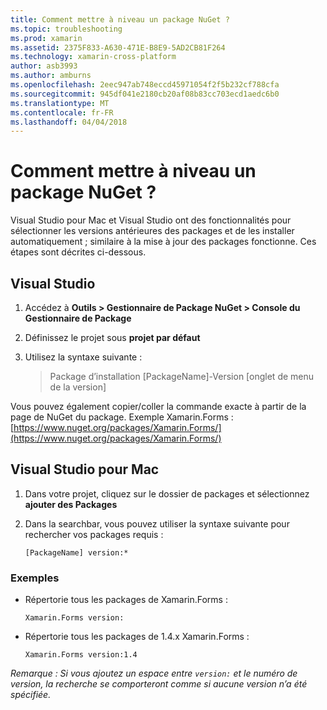 ```yaml
---
title: Comment mettre à niveau un package NuGet ?
ms.topic: troubleshooting
ms.prod: xamarin
ms.assetid: 2375F833-A630-471E-B8E9-5AD2CB81F264
ms.technology: xamarin-cross-platform
author: asb3993
ms.author: amburns
ms.openlocfilehash: 2eec947ab748eccd45971054f2f5b232cf788cfa
ms.sourcegitcommit: 945df041e2180cb20af08b83cc703ecd1aedc6b0
ms.translationtype: MT
ms.contentlocale: fr-FR
ms.lasthandoff: 04/04/2018
---
```

# <a name="how-do-i-downgrade-a-nuget-package"></a>Comment mettre à niveau un package NuGet ?

Visual Studio pour Mac et Visual Studio ont des fonctionnalités pour sélectionner les versions antérieures des packages et de les installer automatiquement ; similaire à la mise à jour des packages fonctionne. Ces étapes sont décrites ci-dessous.

## <a name="visual-studio"></a>Visual Studio
1. Accédez à **Outils > Gestionnaire de Package NuGet > Console du Gestionnaire de Package**
2. Définissez le projet sous **projet par défaut**
3. Utilisez la syntaxe suivante :

    > Package d’installation [PackageName]-Version [onglet de menu de la version]

Vous pouvez également copier/coller la commande exacte à partir de la page de NuGet du package. Exemple Xamarin.Forms : [https://www.nuget.org/packages/Xamarin.Forms/](https://www.nuget.org/packages/Xamarin.Forms/)

## <a name="visual-studio-for-mac"></a>Visual Studio pour Mac
1. Dans votre projet, cliquez sur le dossier de packages et sélectionnez **ajouter des Packages**
2. Dans la searchbar, vous pouvez utiliser la syntaxe suivante pour rechercher vos packages requis :

    `[PackageName] version:*`

### <a name="examples"></a>Exemples 
- Répertorie tous les packages de Xamarin.Forms : 

    `Xamarin.Forms version:`
- Répertorie tous les packages de 1.4.x Xamarin.Forms : 

    `Xamarin.Forms version:1.4`

*Remarque : Si vous ajoutez un espace entre `version:` et le numéro de version, la recherche se comporteront comme si aucune version n’a été spécifiée.*


